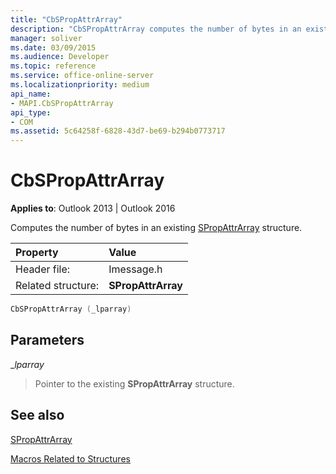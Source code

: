 ```yaml
---
title: "CbSPropAttrArray"
description: "CbSPropAttrArray computes the number of bytes in an existing SPropAttrArray structure. This article describes its syntax and parameters."
manager: soliver
ms.date: 03/09/2015
ms.audience: Developer
ms.topic: reference
ms.service: office-online-server
ms.localizationpriority: medium
api_name:
- MAPI.CbSPropAttrArray
api_type:
- COM
ms.assetid: 5c64258f-6828-43d7-be69-b294b0773717
---
```


# CbSPropAttrArray

  
  
**Applies to**: Outlook 2013 | Outlook 2016 
  
Computes the number of bytes in an existing [SPropAttrArray](spropattrarray.md) structure. 
  
|Property |Value |
|:-----|:-----|
|Header file:  <br/> |Imessage.h  <br/> |
|Related structure:  <br/> |**SPropAttrArray** <br/> |
   
```cpp
CbSPropAttrArray (_lparray)
```

## Parameters

 __lparray_
  
> Pointer to the existing **SPropAttrArray** structure. 
    
## See also



[SPropAttrArray](spropattrarray.md)


[Macros Related to Structures](macros-related-to-structures.md)


